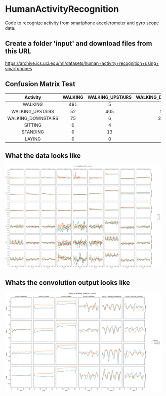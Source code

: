# HumanActivityRecognition
Code to recognize activity from smartphone accelerometer and gyro scope data.

## Create a folder 'input' and download files from this URL
https://archive.ics.uci.edu/ml/datasets/human+activity+recognition+using+smartphones

## Confusion Matrix Test

|      Activity      | WALKING | WALKING_UPSTAIRS | WALKING_DOWNSTAIRS | SITTING | STANDING | LAYING |
|:------------------:|:-------:|:----------------:|:------------------:|:-------:|:--------:|:------:|
|       WALKING      |   491   |         5        |          0         |    0    |     0    |    0   |
|  WALKING_UPSTAIRS  |    52   |        405       |         14         |    0    |     0    |    0   |
| WALKING_DOWNSTAIRS |    75   |         6        |         339        |    0    |     0    |    0   |
|       SITTING      |    0    |         4        |          0         |   258   |    229   |    0   |
|      STANDING      |    0    |        13        |          0         |    22   |    497   |    0   |
|       LAYING       |    0    |         0        |          0         |    0    |     0    |   537  |

## What the data looks like
![Result](src/plots/Subjects%201,3,26,27.png)

## Whats the convolution output looks like
![Result](src/plot//../plots/Subjects%201.png)